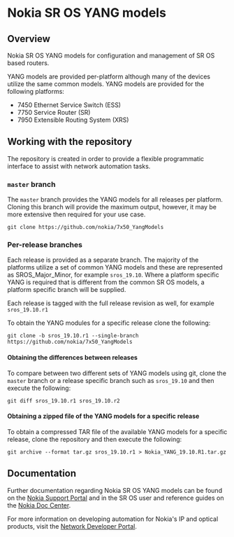 # Nokia SR OS YANG models
 
## Overview
 
Nokia SR OS YANG models for configuration and management of SR OS based routers.
 
YANG models are provided per-platform although many of the devices utilize the same common models.
YANG models are provided for the following platforms:
 
- 7450 Ethernet Service Switch (ESS)
- 7750 Service Router (SR)
- 7950 Extensible Routing System (XRS)
 
## Working with the repository
 
The repository is created in order to provide a flexible programmatic interface to assist with
network automation tasks.
 
### `master` branch
 
The `master` branch provides the YANG models for all releases per platform.  Cloning this branch will
provide the maximum output, however, it may be more extensive then required for your use case.
 
```
git clone https://github.com/nokia/7x50_YangModels
```
 
### Per-release branches
 
Each release is provided as a separate branch.  The majority of the platforms utilize a set of common YANG models
and these are represented as SROS_Major_Minor, for example `sros_19.10`.  Where a platform specific YANG is required
that is different from the common SR OS models, a platform specific branch will be supplied.
 
Each release is tagged with the full release revision as well, for example `sros_19.10.r1`
 
To obtain the YANG modules for a specific release clone the following:
 
```
git clone -b sros_19.10.r1 --single-branch https://github.com/nokia/7x50_YangModels
```
 
#### Obtaining the differences between releases
 
To compare between two different sets of YANG models using git, clone the `master` branch or a release specific branch
such as `sros_19.10` and then execute the following:
 
```
git diff sros_19.10.r1 sros_19.10.r2
```
 
#### Obtaining a zipped file of the YANG models for a specific release
 
To obtain a compressed TAR file of the available YANG models for a specific release, clone the repository and then
execute the following:
 
```
git archive --format tar.gz sros_19.10.r1 > Nokia_YANG_19.10.R1.tar.gz
```
 
## Documentation
 
Further documentation regarding Nokia SR OS YANG models can be found on the [Nokia Support Portal](https://customer.nokia.com/support/s/) and in the SR OS user
and reference guides on the [Nokia Doc Center](https://documentation.nokia.com/).

For more information on developing automation for Nokia's IP and optical products, visit the [Network Developer Portal](https://network.developer.nokia.com/).
